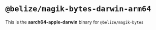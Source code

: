 # `@belize/magik-bytes-darwin-arm64`

This is the **aarch64-apple-darwin** binary for `@belize/magik-bytes`
